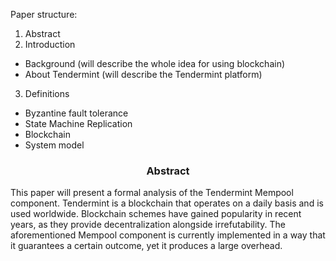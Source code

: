Paper structure:
1. Abstract
2. Introduction
* Background (will describe the whole idea for using blockchain)
* About Tendermint (will describe the Tendermint platform)
3. Definitions
* Byzantine fault tolerance
* State Machine Replication
* Blockchain
* System model

<div align='center'> 
	<h3>Abstract</h3>
</div>

This paper will present a formal analysis of the Tendermint Mempool component. Tendermint is a blockchain that operates on a daily basis and is used worldwide. Blockchain schemes have gained popularity in recent years, as they provide decentralization alongside irrefutability.  The aforementioned Mempool component is currently implemented in a way that it guarantees a certain outcome, yet it produces a large overhead. 

<!--stackedit_data:
eyJoaXN0b3J5IjpbMTgzMDgxMTAzMywtOTIwMTQwODA5LDEyMz
gyMjAyODEsLTEyNzA0MjE0ODIsOTY5NjE2NDg4LDE4NjY2MDg1
MTgsMTc3MjMxOTc5NSw0ODEzMTk1OTcsNzI1MjUwNDU5LC0xMD
M4NzczMjM3LC0xMzk2MzQxOTQsMTY5OTM0OTQ4Ml19
-->